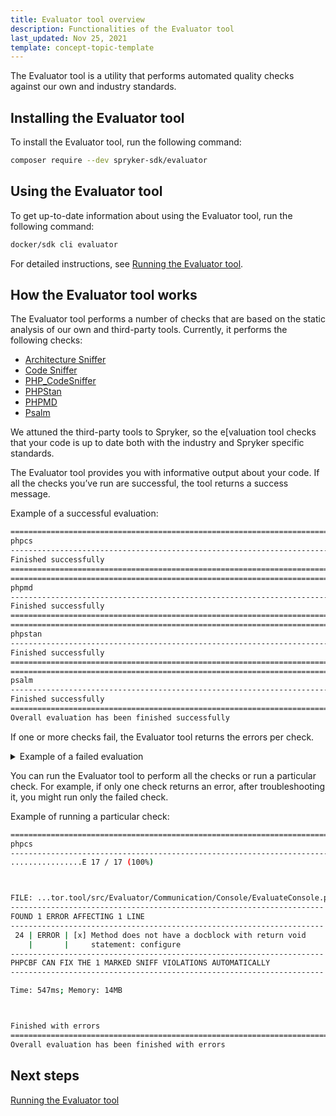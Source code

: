 ```yaml
---
title: Evaluator tool overview
description: Functionalities of the Evaluator tool
last_updated: Nov 25, 2021
template: concept-topic-template
---
```


The Evaluator tool is a utility that performs automated quality checks against our own and industry standards.

## Installing the Evaluator tool

To install the Evaluator tool, run the following command:

```bash
composer require --dev spryker-sdk/evaluator
```

## Using the Evaluator tool

To get up-to-date information about using the Evaluator tool, run the following command:

```bash
docker/sdk cli evaluator
```

For detailed instructions, see [Running the Evaluator tool](/docs/scos/dev/upgradability-services/running-the-evaluation-tool.html).

## How the Evaluator tool works

The Evaluator tool performs a number of checks that are based on the static analysis of our own and third-party tools. Currently, it performs the following checks:

- [Architecture Sniffer](https://github.com/spryker/architecture-sniffer)
- [Code Sniffer](https://github.com/spryker/code-sniffer)
- [PHP_CodeSniffer](https://github.com/squizlabs/PHP_CodeSniffer)
- [PHPStan](https://github.com/phpstan/phpstan)
- [PHPMD](https://github.com/phpmd/phpmd)
- [Psalm](https://github.com/vimeo/psalm)

We attuned the third-party tools to Spryker, so the e[valuation tool checks that your code is up to date both with the industry and Spryker specific standards.

The Evaluator tool provides you with informative output about your code. If all the checks you’ve run are successful, the tool returns a success message.

Example of a successful evaluation:

```bash
====================================================================================================
phpcs
----------------------------------------------------------------------------------------------------
Finished successfully
====================================================================================================
====================================================================================================
phpmd
----------------------------------------------------------------------------------------------------
Finished successfully
====================================================================================================
====================================================================================================
phpstan
----------------------------------------------------------------------------------------------------
Finished successfully
====================================================================================================
====================================================================================================
psalm
----------------------------------------------------------------------------------------------------
Finished successfully
====================================================================================================
Overall evaluation has been finished successfully
```

If one or more checks fail, the Evaluator tool returns the errors per check.


<details>
  <summary markdown='span'>Example of a failed evaluation</summary>

```bash
====================================================================================================
phpcs
----------------------------------------------------------------------------------------------------
................E 17 / 17 (100%)



FILE: ...tor.tool/src/Evaluator/Communication/Console/EvaluateConsole.php
----------------------------------------------------------------------
FOUND 3 ERRORS AFFECTING 2 LINES
----------------------------------------------------------------------
 24 | ERROR | [x] Found more than a single empty line between content
 25 | ERROR | [x] Expected 1 blank line between class members, found
    |       |     2.
 25 | ERROR | [x] Method does not have a docblock with return void
    |       |     statement: configure
----------------------------------------------------------------------
PHPCBF CAN FIX THE 3 MARKED SNIFF VIOLATIONS AUTOMATICALLY
----------------------------------------------------------------------

Time: 664ms; Memory: 14MB



Finished with errors
====================================================================================================
====================================================================================================
phpmd
----------------------------------------------------------------------------------------------------
Finished successfully
====================================================================================================
====================================================================================================
phpstan
----------------------------------------------------------------------------------------------------
Finished successfully
====================================================================================================
====================================================================================================
psalm
----------------------------------------------------------------------------------------------------
Finished successfully
====================================================================================================
Overall evaluation has been finished with errors
```

</details>

You can run the Evaluator tool to perform all the checks or run a particular check. For example, if only one check returns an error, after troubleshooting it, you might run only the failed check.  

Example of running a particular check:

```bash
====================================================================================================
phpcs
----------------------------------------------------------------------------------------------------
................E 17 / 17 (100%)



FILE: ...tor.tool/src/Evaluator/Communication/Console/EvaluateConsole.php
----------------------------------------------------------------------
FOUND 1 ERROR AFFECTING 1 LINE
----------------------------------------------------------------------
 24 | ERROR | [x] Method does not have a docblock with return void
    |       |     statement: configure
----------------------------------------------------------------------
PHPCBF CAN FIX THE 1 MARKED SNIFF VIOLATIONS AUTOMATICALLY
----------------------------------------------------------------------

Time: 547ms; Memory: 14MB



Finished with errors
====================================================================================================
Overall evaluation has been finished with errors
```



## Next steps

[Running the Evaluator tool](/docs/scos/dev/upgradability-services/running-the-evaluation-tool.html)
